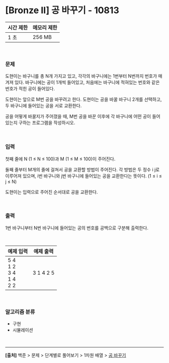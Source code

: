 # [Bronze Ⅱ] 공 바꾸기 - 10813

|시간 제한|메모리 제한|
|---|---|
|1 초|256 MB|

<br>

### 문제
도현이는 바구니를 총 N개 가지고 있고, 각각의 바구니에는 1번부터 N번까지 번호가 매겨져 있다. 바구니에는 공이 1개씩 들어있고, 처음에는 바구니에 적혀있는 번호와 같은 번호가 적힌 공이 들어있다.

도현이는 앞으로 M번 공을 바꾸려고 한다. 도현이는 공을 바꿀 바구니 2개를 선택하고, 두 바구니에 들어있는 공을 서로 교환한다.

공을 어떻게 바꿀지가 주어졌을 때, M번 공을 바꾼 이후에 각 바구니에 어떤 공이 들어있는지 구하는 프로그램을 작성하시오.

<br>

### 입력
첫째 줄에 N (1 ≤ N ≤ 100)과 M (1 ≤ M ≤ 100)이 주어진다.

둘째 줄부터 M개의 줄에 걸쳐서 공을 교환할 방법이 주어진다. 각 방법은 두 정수 i j로 이루어져 있으며, i번 바구니와 j번 바구니에 들어있는 공을 교환한다는 뜻이다. (1 ≤ i ≤ j ≤ N)

도현이는 입력으로 주어진 순서대로 공을 교환한다.

<br>

### 출력
1번 바구니부터 N번 바구니에 들어있는 공의 번호를 공백으로 구분해 출력한다.

<br>

|예제 입력|예제 출력|
|---|---|
|5 4<br>1 2<br>3 4<br>1 4<br>2 2|3 1 4 2 5|

<br>

### 알고리즘 분류
* 구현
* 시뮬레이션

<br>

---
**[출처]** 백준 > 문제 > 단계별로 풀어보기 > 1차원 배열 > [공 바꾸기](https://www.acmicpc.net/problem/10813)